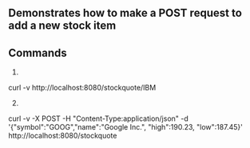 ## Demonstrates how to make a POST request to add a new stock item

Commands
--------
1.
curl -v http://localhost:8080/stockquote/IBM

2.
curl -v -X POST -H "Content-Type:application/json" -d '{"symbol":"GOOG","name":"Google Inc.", "high":190.23, "low":187.45}' http://localhost:8080/stockquote

